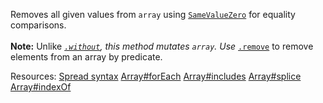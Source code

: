 Removes all given values from <code>array</code> using <a href="http://ecma-international.org/ecma-262/7.0/#sec-samevaluezero"><code>SameValueZero</code></a> for equality comparisons.<br><br><strong>Note:</strong> Unlike <a href="#without"><code>_.without</code></a>, this method mutates <code>array</code>. Use <a href="#remove"><code>_.remove</code></a> to remove elements from an array by predicate.

Resources: [Spread syntax](https://developer.mozilla.org/docs/Web/JavaScript/Reference/Operators/Spread_syntax) [Array#forEach](https://developer.mozilla.org/docs/Web/JavaScript/Reference/Global_Objects/Array/forEach) [Array#includes](https://developer.mozilla.org/docs/Web/JavaScript/Reference/Global_Objects/Array/includes) [Array#splice](https://developer.mozilla.org/docs/Web/JavaScript/Reference/Global_Objects/Array/splice) [Array#indexOf](https://developer.mozilla.org/docs/Web/JavaScript/Reference/Global_Objects/Array/indexOf)
